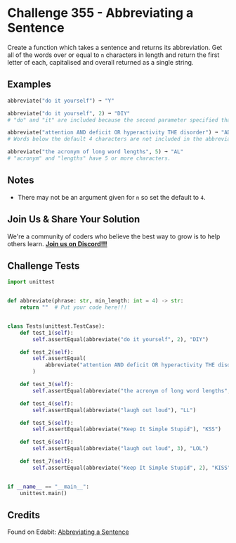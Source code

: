 # Challenge 355 - Abbreviating a Sentence

Create a function which takes a sentence and returns its abbreviation. Get all of the words over or equal to `n` characters in length and return the first letter of each, capitalised and overall returned as a single string.

## Examples
```python
abbreviate("do it yourself") ➞ "Y"

abbreviate("do it yourself", 2) ➞ "DIY"
# "do" and "it" are included because the second parameter specified that word lengths 2 are allowed.

abbreviate("attention AND deficit OR hyperactivity THE disorder") ➞ "ADHD"
# Words below the default 4 characters are not included in the abbreviation.

abbreviate("the acronym of long word lengths", 5) ➞ "AL"
# "acronym" and "lengths" have 5 or more characters.
```
## Notes

- There may not be an argument given for `n` so set the default to `4`.

## Join Us & Share Your Solution

We're a community of coders who believe the best way to grow is to help others learn. **[Join us on Discord!!!](https://discord.gg/sfHykntuGy)**

## Challenge Tests
```python
import unittest


def abbreviate(phrase: str, min_length: int = 4) -> str:
    return ""  # Put your code here!!!


class Tests(unittest.TestCase):
    def test_1(self):
        self.assertEqual(abbreviate("do it yourself", 2), "DIY")

    def test_2(self):
        self.assertEqual(
            abbreviate("attention AND deficit OR hyperactivity THE disorder"), "ADHD"
        )

    def test_3(self):
        self.assertEqual(abbreviate("the acronym of long word lengths", 5), "AL")

    def test_4(self):
        self.assertEqual(abbreviate("laugh out loud"), "LL")

    def test_5(self):
        self.assertEqual(abbreviate("Keep It Simple Stupid"), "KSS")

    def test_6(self):
        self.assertEqual(abbreviate("laugh out loud", 3), "LOL")

    def test_7(self):
        self.assertEqual(abbreviate("Keep It Simple Stupid", 2), "KISS")


if __name__ == "__main__":
    unittest.main()
```
## Credits

Found on Edabit: [Abbreviating a Sentence](https://edabit.com/challenge/QWAqDyd9RXqyrNyo3)
